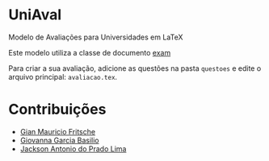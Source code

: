 # UniAval
Modelo de Avaliações para Universidades em LaTeX

Este modelo utiliza a classe de documento [exam](http://www-math.mit.edu/~psh/exam/examdoc.pdf)

Para criar a sua avaliação, adicione as questões na pasta ```questoes``` e edite o arquivo principal: `avaliacao.tex`.

# Contribuições
- [Gian Mauricio Fritsche](www.github.com/fritsche)
- [Giovanna Garcia Basilio](www.github.com/ggarciabas)
- [Jackson Antonio do Prado Lima](www.github.com/jacksonpradolima)